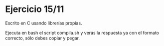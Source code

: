# Ejercicio 15/11

Escrito en C usando librerías propias. 

Ejecuta en bash el script compila.sh y verás la respuesta ya con el formato correcto, sólo debes copiar y pegar.
